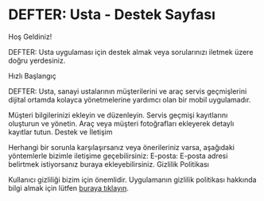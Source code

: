 
# DEFTER: Usta - Destek Sayfası
Hoş Geldiniz!

DEFTER: Usta uygulaması için destek almak veya sorularınızı iletmek üzere doğru yerdesiniz.

Hızlı Başlangıç

DEFTER: Usta, sanayi ustalarının müşterilerini ve araç servis geçmişlerini dijital ortamda kolayca yönetmelerine yardımcı olan bir mobil uygulamadır.

Müşteri bilgilerinizi ekleyin ve düzenleyin.
Servis geçmişi kayıtlarını oluşturun ve yönetin.
Araç veya müşteri fotoğrafları ekleyerek detaylı kayıtlar tutun.
Destek ve İletişim

Herhangi bir sorunla karşılaşırsanız veya önerileriniz varsa, aşağıdaki yöntemlerle bizimle iletişime geçebilirsiniz:
E-posta: E-posta adresi belirtmek istiyorsanız buraya ekleyebilirsiniz.
Gizlilik Politikası

Kullanıcı gizliliği bizim için önemlidir. Uygulamanın gizlilik politikası hakkında bilgi almak için lütfen [buraya tıklayın](https://github.com/observer23/Defter-Usta/blob/main/PrivacyPolicy.pdf).
